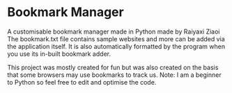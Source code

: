 # Bookmark Manager

A customisable bookmark manager made in Python made by Raiyaxi Ziaoi
The bookmark.txt file contains sample websites and more can be added via the application itself. It is also automatically formatted by the program when you use its in-built bookmark adder.

This project was mostly created for fun but was also created on the basis that some browsers may use bookmarks to track us. Note: I am a beginner to Python so feel free to edit and optimise the code.
